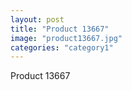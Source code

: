 ```yaml
---
layout: post
title: "Product 13667"
image: "product13667.jpg"
categories: "category1"
---
```

Product 13667
